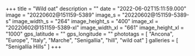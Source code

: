 +++
title = "Wild oat"
description = ""
date = "2022-06-02T15:11:59.000"
image = "20220602@151159-5389"
image_s = "20220602@151159-5389-s"
image_width_s = "264"
image_height_s = "400"
image_xl = "20220602@151159-5389-xl"
image_width_xl = "661"
image_height_xl = "1000"
gps_latitude = ""
gps_longitude = ""
phototags = [ "Ancona", "Europe", "Italy", "Marche", "Senigallia", "hill", "wild oat" ]
galleries = [ "Senigallia Hills" ]
+++

